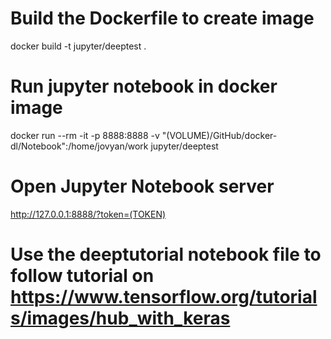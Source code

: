 # Build the Dockerfile to create image
docker build -t jupyter/deeptest .
# Run jupyter notebook in docker image
docker run --rm -it -p 8888:8888 -v "(VOLUME)/GitHub/docker-dl/Notebook":/home/jovyan/work jupyter/deeptest
# Open Jupyter Notebook server
http://127.0.0.1:8888/?token=(TOKEN)
# Use the deeptutorial notebook file to follow tutorial on https://www.tensorflow.org/tutorials/images/hub_with_keras
